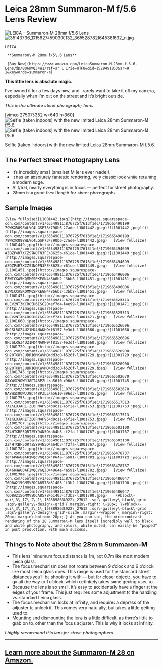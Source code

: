# Leica 28mm Summaron-M f/5.6 Lens Review

![LEICA - Summaron-M 28mm f/5.6 Lens](http://images.squarespace-cdn.com/content/v1/665498111876725f7613f1e6/1719666492713-ME2XS491GU1HKYW6K0OT/822fe-19adb-35143736_10156274590300132_3695287821645381632_n.jpg)![35143736_10156274590300132_3695287821645381632_n.jpg]()

    LEICA

     **Summaron\-M 28mm f/5\.6 Lens**

     [Buy Now](https://www.amazon.com/LeicaSummaron-M-28mm-f-5-6-Lens/dp/B06WWQJ4W1/ref=sr_1_1?ie=UTF8&qid=1529491863&sr=8-1&keywords=summaron-m)

  **This little lens is absolute magic.**

 I’ve owned it for a few days now, and I rarely want to take it off my camera, especially when I’m out on the street and it’s bright outside.

 *This is the ultimate street photography lens.*

 \[vimeo 275075352 w\=640 h\=360]![Selfie (taken indoors) with the new limited Leica 28mm Summaron-M f/5.6.](http://images.squarespace-cdn.com/content/v1/665498111876725f7613f1e6/1719666461219-5602851WT4PRZ6BBMZHS/0501e-c931f-l1001557.jpg)![Selfie (taken indoors) with the new limited Leica 28mm Summaron-M f/5.6.]()

  Selfie (taken indoors) with the new limited Leica 28mm Summaron\-M f/5\.6\.



   ## The Perfect Street Photography Lens

 * It’s incredibly small (smallest M lens ever made!).
* It has an absolutely fantastic rendering, very classic look while retaining a modern edge.
* At f/5\.6, nearly everything is in focus — perfect for street photography.
* 28mm is a great focal length for street photography.

 ## Sample Images

    [View fullsize![L1001442.jpeg](http://images.squarespace-cdn.com/content/v1/665498111876725f7613f1e6/1719666490199-79WKXR098WLVG4LGSP73/790b6-27ade-l1001442.jpeg)![L1001442.jpeg]()](http://images.squarespace-cdn.com/content/v1/665498111876725f7613f1e6/1719666490199-79WKXR098WLVG4LGSP73/790b6-27ade-l1001442.jpeg)   [View fullsize![L1001449.jpeg](http://images.squarespace-cdn.com/content/v1/665498111876725f7613f1e6/1719666494699-AZQZP4R7XCZS7NOFN3FE/8625b-d61ce-l1001449.jpeg)![L1001449.jpeg]()](http://images.squarespace-cdn.com/content/v1/665498111876725f7613f1e6/1719666494699-AZQZP4R7XCZS7NOFN3FE/8625b-d61ce-l1001449.jpeg)   [View fullsize![L1001451.jpeg](http://images.squarespace-cdn.com/content/v1/665498111876725f7613f1e6/1719666496006-E3WICXA5KQMM0SPKEGN4/8b6b2-13bb8-l1001451.jpeg)![L1001451.jpeg]()](http://images.squarespace-cdn.com/content/v1/665498111876725f7613f1e6/1719666496006-E3WICXA5KQMM0SPKEGN4/8b6b2-13bb8-l1001451.jpeg)   [View fullsize![L1001471.jpeg](http://images.squarespace-cdn.com/content/v1/665498111876725f7613f1e6/1719666525313-0LEV2NT3KCRGSH6ISC2O/ef7d4-b4e99-l1001471.jpeg)![L1001471.jpeg]()](http://images.squarespace-cdn.com/content/v1/665498111876725f7613f1e6/1719666525313-0LEV2NT3KCRGSH6ISC2O/ef7d4-b4e99-l1001471.jpeg)   [View fullsize![L1001660.jpeg](http://images.squarespace-cdn.com/content/v1/665498111876725f7613f1e6/1719666526696-0HJSLRGZ4U21MD4NAKH9/f8157-9e3df-l1001660.jpeg)![L1001660.jpeg]()](http://images.squarespace-cdn.com/content/v1/665498111876725f7613f1e6/1719666526696-0HJSLRGZ4U21MD4NAKH9/f8157-9e3df-l1001660.jpeg)   [View fullsize![L1001729.jpeg](http://images.squarespace-cdn.com/content/v1/665498111876725f7613f1e6/1719666520900-SH20TXHYJUBRI6MKWVMQ/dd3c0-b526f-l1001729.jpeg)![L1001729.jpeg]()](http://images.squarespace-cdn.com/content/v1/665498111876725f7613f1e6/1719666520900-SH20TXHYJUBRI6MKWVMQ/dd3c0-b526f-l1001729.jpeg)   [View fullsize![L1001745.jpeg](http://images.squarespace-cdn.com/content/v1/665498111876725f7613f1e6/1719666502670-8AYWSC9OWJJ8DT48PZLL/a5610-d96d3-l1001745.jpeg)![L1001745.jpeg]()](http://images.squarespace-cdn.com/content/v1/665498111876725f7613f1e6/1719666502670-8AYWSC9OWJJ8DT48PZLL/a5610-d96d3-l1001745.jpeg)   [View fullsize![L1001753.jpeg](http://images.squarespace-cdn.com/content/v1/665498111876725f7613f1e6/1719666517513-7X1KLOJARETZB6FM4P95/d8c11-a5f2e-l1001753.jpeg)![L1001753.jpeg]()](http://images.squarespace-cdn.com/content/v1/665498111876725f7613f1e6/1719666517513-7X1KLOJARETZB6FM4P95/d8c11-a5f2e-l1001753.jpeg)   [View fullsize![L1001767.jpeg](http://images.squarespace-cdn.com/content/v1/665498111876725f7613f1e6/1719666503100-2Z4HTXBF5QRTZ5Y94N5O/a64b3-ff2fa-l1001767.jpeg)![L1001767.jpeg]()](http://images.squarespace-cdn.com/content/v1/665498111876725f7613f1e6/1719666503100-2Z4HTXBF5QRTZ5Y94N5O/a64b3-ff2fa-l1001767.jpeg)   [View fullsize![L1001782.jpeg](http://images.squarespace-cdn.com/content/v1/665498111876725f7613f1e6/1719666478737-3G46KHWU0AF2WQCVGQJQ/4864e-fa591-l1001782.jpeg)![L1001782.jpeg]()](http://images.squarespace-cdn.com/content/v1/665498111876725f7613f1e6/1719666478737-3G46KHWU0AF2WQCVGQJQ/4864e-fa591-l1001782.jpeg)   [View fullsize![L1001790.jpeg](http://images.squarespace-cdn.com/content/v1/665498111876725f7613f1e6/1719666486047-T6D8A215GMMVSOCA857B/61403-1f3b2-l1001790.jpeg)![L1001790.jpeg]()](http://images.squarespace-cdn.com/content/v1/665498111876725f7613f1e6/1719666486047-T6D8A215GMMVSOCA857B/61403-1f3b2-l1001790.jpeg)    \#block\-yui\_3\_17\_2\_1\_1528898638922\_27612 .sqs\-gallery\-block\-grid .sqs\-gallery\-design\-grid { margin\-right: \-20px; }\#block\-yui\_3\_17\_2\_1\_1528898638922\_27612 .sqs\-gallery\-block\-grid .sqs\-gallery\-design\-grid\-slide .margin\-wrapper { margin\-right: 20px; margin\-bottom: 20px; } As you can see, the microcontrast rendering of the 28 Summaron\-M lens itself incredibly well to black and white photography, and colors, while muted, can easily be “popped” in post production, with much success.

 ## Things to Note about the 28mm Summaron\-M

 * This lens’ minumum focus distance is 1m, not 0\.7m like most modern Leica glass.
* The focus mechanism does not rotate between 9 o’clock and 6 o’clock like most Leica glass does. This range is used for the standard street distances you’ll be shooting it with — but for closer objects, you have to go all the way to 1 o’clock, which definitely takes some getting used to.
* Because the lens is so small, it’s easy to accidentally have a finger at the edges of your frame. This just requires some adjustment to the handling vs. standard Leica glass.
* The focus mechanism locks at infinity, and requires a depress of the adjuster to unlock it. This comes very naturally, but takes a little getting used to.
* Mounting and dismounting the lens is a little difficult, as there’s little to grab on to, other than the focus adjuster. This is why it locks at infinity.

 *I highly recommend this lens for street photographers.*



---

 ## [Learn more about the](https://amzn.to/2ytBm5q) [**Summaron\-M 28** on Amazon](https://amzn.to/2ytBm5q)[.](https://amzn.to/2ytBm5q)
